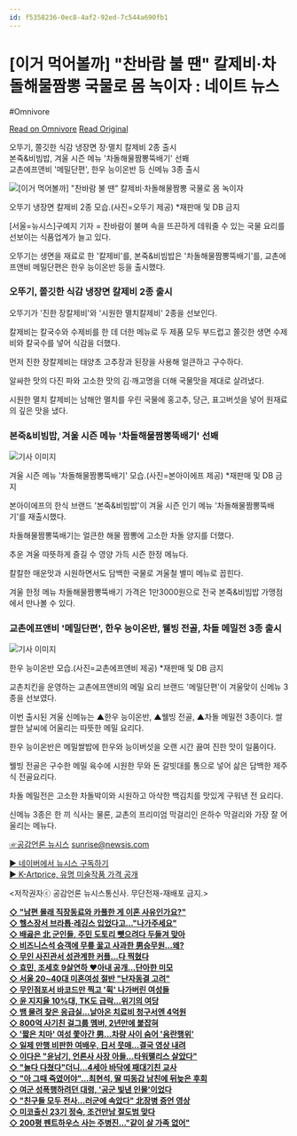 ```yaml
---
id: f5358236-0ec8-4af2-92ed-7c544a690fb1
---
```


# [이거 먹어볼까] "찬바람 불 땐" 칼제비·차돌해물짬뽕 국물로 몸 녹이자 : 네이트 뉴스
#Omnivore
 
[Read on Omnivore](https://omnivore.app/me/https-news-nate-com-view-20241102-n-06965-192f1e567c0)
[Read Original](https://news.nate.com/view/20241102n06965)
 
 오뚜기, 쫄깃한 식감 냉장면 장·멸치 칼제비 2종 출시  
본죽&비빔밥, 겨울 시즌 메뉴 '차돌해물짬뽕뚝배기' 선봬  
교촌에프앤비 '메밀단편', 한우 능이온반 등 신메뉴 3종 출시 

![[이거 먹어볼까] "찬바람 불 땐" 칼제비·차돌해물짬뽕 국물로 몸 녹이자](https://proxy-prod.omnivore-image-cache.app/0x0,s34DuqOM121fw1JkYrDW17c3c2DuQityDug9qG4H2oN8/https://thumbnews.nateimg.co.kr/view610///news.nateimg.co.kr/orgImg/ns/2024/11/02/NISI20241031_0001691623_web.jpg)

오뚜기 냉장면 칼제비 2종 모습.(사진=오뚜기 제공) \*재판매 및 DB 금지
  
  
\[서울=뉴시스\]구예지 기자 = 찬바람이 불며 속을 뜨끈하게 데워줄 수 있는 국물 요리를 선보이는 식품업계가 늘고 있다.

오뚜기는 생면을 재료로 한 '칼제비'를, 본죽&비빔밥은 '차돌해물짬뽕뚝배기'를, 교촌에프앤비 메밀단편은 한우 능이온반 등을 출시했다.

  
### 오뚜기, 쫄깃한 식감 냉장면 칼제비 2종 출시

오뚜기가 '진한 장칼제비'와 '시원한 멸치칼제비' 2종을 선보인다.

칼제비는 칼국수와 수제비를 한 데 더한 메뉴로 두 제품 모두 부드럽고 쫄깃한 생면 수제비와 칼국수를 넣어 식감을 더했다.

먼저 진한 장칼제비는 태양초 고추장과 된장을 사용해 얼큰하고 구수하다.

알싸한 맛의 다진 파와 고소한 맛의 김·깨고명을 더해 국물맛을 제대로 살려냈다.

시원한 멸치 칼제비는 남해안 멸치를 우린 국물에 홍고추, 당근, 표고버섯을 넣어 원재료의 깊은 맛을 냈다.

### 본죽&비빔밥, 겨울 시즌 메뉴 '차돌해물짬뽕뚝배기' 선봬

![기사 이미지](https://proxy-prod.omnivore-image-cache.app/0x0,ss07z2BbUcBH-Dk1C2B6IkteaM3wTGc936yJrEgPlaeI/https://thumbnews.nateimg.co.kr/view610///news.nateimg.co.kr/orgImg/ns/2024/11/02/NISI20241031_0001691624_web.jpg)

겨울 시즌 메뉴 '차돌해물짬뽕뚝배기' 모습.(사진=본아이에프 제공) \*재판매 및 DB 금지
  
  
본아이에프의 한식 브랜드 '본죽&비빔밥'이 겨울 시즌 인기 메뉴 '차돌해물짬뽕뚝배기'를 재출시했다.

차돌해물짬뽕뚝배기는 얼큰한 해물 짬뽕에 고소한 차돌 양지를 더했다.

추운 겨울 따뜻하게 즐길 수 영양 가득 시즌 한정 메뉴다.

칼칼한 매운맛과 시원하면서도 담백한 국물로 겨울철 별미 메뉴로 꼽힌다.

겨울 한정 메뉴 차돌해물짬뽕뚝배기 가격은 1만3000원으로 전국 본죽&비빔밥 가맹점에서 만나볼 수 있다.

### 교촌에프앤비 '메밀단편', 한우 능이온반, 웰빙 전골, 차돌 메밀전 3종 출시

![기사 이미지](https://proxy-prod.omnivore-image-cache.app/0x0,sZgclKVl2yajDlIIetEoeVYCWgPmq0jCJNLZ2uoC7Rew/https://thumbnews.nateimg.co.kr/view610///news.nateimg.co.kr/orgImg/ns/2024/11/02/NISI20241031_0001691625_web.jpg)

한우 능이온반 모습.(사진=교촌에프앤비 제공) \*재판매 및 DB 금지
  
  
교촌치킨을 운영하는 교촌에프앤비의 메밀 요리 브랜드 '메밀단편'이 겨울맞이 신메뉴 3종을 선보였다.

이번 출시된 겨울 신메뉴는 ▲한우 능이온반, ▲웰빙 전골, ▲차돌 메밀전 3종이다. 쌀쌀한 날씨에 어울리는 따뜻한 메밀 요리다.

한우 능이온반은 메밀쌀밥에 한우와 능이버섯을 오랜 시간 끓여 진한 맛이 일품이다.

웰빙 전골은 구수한 메밀 육수에 시원한 무와 돈 갈빗대를 통으로 넣어 삶은 담백한 제주식 전골요리다.

차돌 메밀전은 고소한 차돌박이와 시원하고 아삭한 백김치를 맛있게 구워낸 전 요리다.

신메뉴 3종은 한 끼 식사는 물론, 교촌의 프리미엄 막걸리인 은하수 막걸리와 가장 잘 어울리는 메뉴다.

[☞공감언론 뉴시스](https://www.newsis.com/?ref=chul) sunrise@newsis.com

[▶ 네이버에서 뉴시스 구독하기](https://media.naver.com/channel/promotion.nhn?oid=003)  
[▶ K-Artprice, 유명 미술작품 가격 공개](http://kartprice.net/)

<저작권자ⓒ 공감언론 뉴시스통신사. 무단전재-재배포 금지.>

[**◇ "남편 몰래 직장동료와 카풀한 게 이혼 사유인가요?"**](https://www.newsis.com/view/NISX20241102%5F0002943961)  
[**◇ 헬스장서 브라톱·레깅스 입었다고…"나가주세요"**](https://www.newsis.com/view/NISX20241102%5F0002943992)  
[**◇ 배곯은 北 군인들, 주민 도토리 뺏으려다 두들겨 맞아**](https://www.newsis.com/view/NISX20241101%5F0002942538)  
[**◇ 비즈니스석 승객에 무릎 꿇고 사과한 男승무원…왜?**](https://www.newsis.com/view/NISX20241102%5F0002943936)  
[**◇ 무인 사진관서 성관계한 커플…다 찍혔다**](https://www.newsis.com/view/NISX20241101%5F0002943363)  
[**◇ 효민, 조세호 9살연하 ♥아내 공개…단아한 미모**](https://www.newsis.com/view/NISX20241101%5F0002942553)  
[**◇ 서울 20\~40대 미혼여성 절반 "난자동결 고려"**](https://www.newsis.com/view/NISX20241101%5F0002943844)  
[**◇ 무인점포서 바코드만 찍고 '휙' 나가버린 여성들**](https://www.newsis.com/view/NISX20241101%5F0002943031)  
[**◇ 윤 지지율 10%대, TK도 급락…위기의 여당**](https://www.newsis.com/view/NISX20241101%5F0002943754)  
[**◇ 뱀 물려 찾은 응급실…날아온 치료비 청구서엔 4억원**](https://www.newsis.com/view/NISX20241031%5F0002941824)  
[**◇ 800억 사기친 걸그룹 멤버, 2년만에 붙잡혀**](https://www.newsis.com/view/NISX20241101%5F0002942640)  
[**◇ '짧은 치마' 여성 쫓아간 男…차량 사이 숨어 '음란행위'**](https://www.newsis.com/view/NISX20241101%5F0002942909)  
[**◇ 일제 만행 비판한 여배우, 日서 뭇매…결국 영상 내려**](https://www.newsis.com/view/NISX20241101%5F0002943108)  
[**◇ 이다은 "윤남기, 언론사 사장 아들…타워팰리스 살았다"**](https://www.newsis.com/view/NISX20241101%5F0002942446)  
[**◇ "놀다 다쳤다"더니…4세아 바닥에 패대기친 교사**](https://www.newsis.com/view/NISX20241101%5F0002942717)  
[**◇ "아 그때 죽였어야"…최현석, 딸 띠동갑 남친에 뒤늦은 후회**](https://www.newsis.com/view/NISX20241101%5F0002942980)  
[**◇ 여군 성폭행하려던 대령, '공군 빛낸 인물'이었다**](https://www.newsis.com/view/NISX20241101%5F0002943043)  
[**◇ "친구들 모두 전사…러군에 속았다" 北장병 증언 영상**](https://www.newsis.com/view/NISX20241101%5F0002942550)  
[**◇ 미코출신 23기 정숙, 조건만남 절도범 맞다**](https://www.newsis.com/view/NISX20241031%5F0002942209)  
[**◇ 200평 펜트하우스 사는 주병진…"같이 살 가족 없어"**](https://www.newsis.com/view/NISX20241028%5F0002936948)